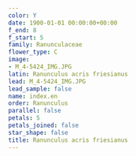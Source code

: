 ```yaml
---
color: Y
date: 1900-01-01 00:00:00+00:00
f_end: 8
f_start: 5
family: Ranunculaceae
flower_type: C
image:
- M_4-5424_IMG.JPG
latin: Ranunculus acris friesianus
lead: M_4-5424_IMG.JPG
lead_sample: false
name: index.en
order: Ranunculus
parallel: false
petals: 5
petals_joined: false
star_shape: false
title: Ranunculus acris friesianus
---
```

